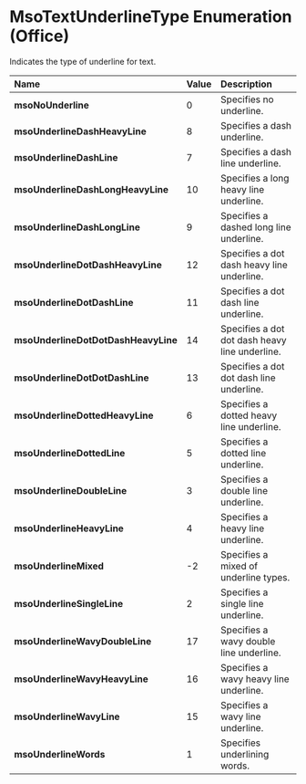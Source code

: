 
# MsoTextUnderlineType Enumeration (Office)

Indicates the type of underline for text.



|**Name**|**Value**|**Description**|
|:-----|:-----|:-----|
| **msoNoUnderline**|0|Specifies no underline.|
| **msoUnderlineDashHeavyLine**|8|Specifies a dash underline.|
| **msoUnderlineDashLine**|7|Specifies a dash line underline.|
| **msoUnderlineDashLongHeavyLine**|10|Specifies a long heavy line underline.|
| **msoUnderlineDashLongLine**|9|Specifies a dashed long line underline.|
| **msoUnderlineDotDashHeavyLine**|12|Specifies a dot dash heavy line underline.|
| **msoUnderlineDotDashLine**|11|Specifies a dot dash line underline.|
| **msoUnderlineDotDotDashHeavyLine**|14|Specifies a dot dot dash heavy line underline.|
| **msoUnderlineDotDotDashLine**|13|Specifies a dot dot dash line underline.|
| **msoUnderlineDottedHeavyLine**|6|Specifies a dotted heavy line underline.|
| **msoUnderlineDottedLine**|5|Specifies a dotted line underline.|
| **msoUnderlineDoubleLine**|3|Specifies a double line underline.|
| **msoUnderlineHeavyLine**|4|Specifies a heavy line underline.|
| **msoUnderlineMixed**|-2|Specifies a mixed of underline types.|
| **msoUnderlineSingleLine**|2|Specifies a single line underline.|
| **msoUnderlineWavyDoubleLine**|17|Specifies a wavy double line underline.|
| **msoUnderlineWavyHeavyLine**|16|Specifies a wavy heavy line underline.|
| **msoUnderlineWavyLine**|15|Specifies a wavy line underline.|
| **msoUnderlineWords**|1|Specifies underlining words.|
